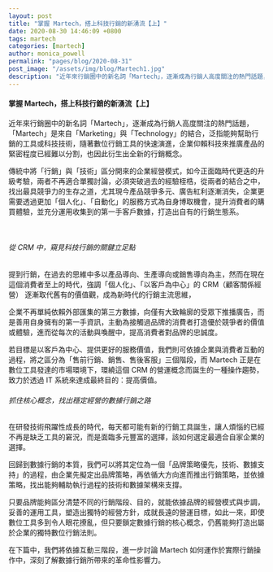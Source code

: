```yaml
---
layout: post
title: "掌握 Martech，搭上科技行銷的新湧流【上】"
date: 2020-08-30 14:46:09 +0800
tags: martech
categories: [martech]
author: monica_powell
permalink: "pages/blog/2020-08-31"
post_image: "/assets/img/blog/Martech1.jpg"
description: "近年來行銷圈中的新名詞「Martech」，逐漸成為行銷人高度關注的熱門話題，「Martech」是來自「Marketing」與「Technology」的結合，泛指能夠幫助行銷的工具或科技技術，隨著數位行銷工具的快速演進，企業仰賴科技來推廣產品的緊密程度已經難以分割，也因此衍生出全新的行銷概念。 ​"
---
```


<div class="post-content">
  <h4>掌握 Martech，搭上科技行銷的新湧流【上】</h4>
  <p>
  近年來行銷圈中的新名詞「Martech」，逐漸成為行銷人高度關注的熱門話題，「Martech」是來自「Marketing」與「Technology」的結合，泛指能夠幫助行銷的工具或科技技術，隨著數位行銷工具的快速演進，企業仰賴科技來推廣產品的緊密程度已經難以分割，也因此衍生出全新的行銷概念。 ​
  </p>
  <p>
  傳統中將「行銷」與「技術」區分開來的企業經營模式，如今正面臨時代更迭的升級考驗，兩者不再適合單獨討論，必須突破過去的經驗桎梏，從兩者的結合之中，找出最具競爭力的生存之道，尤其現今產品競爭多元、廣告紅利逐漸消失，企業更需要透過更加「個人化」、「自動化」的服務方式為自身博取機會，提升消費者的購買體驗，並充分運用收集到的第一手客戶數據，打造出自有的行銷生態系。​
  </p>​
  <h6>
  從 CRM 中，窺見科技行銷的關鍵立足點
  </h6>
  <p>
  提到行銷，在過去的思維中多以產品導向、生產導向或銷售導向為主，然而在現在這個消費者至上的時代，強調「個人化」、「以客戶為中心」的 CRM（顧客關係經營） 逐漸取代舊有的價值觀，成為新時代的行銷主流思維， 
  </p>
  <p>
  企業不再單純依賴外部匯集的第三方數據，向僅有大致輪廓的受眾下推播廣告，而是善用自身擁有的第一手資訊，主動為接觸過品牌的消費者打造優於競爭者的價值或體驗，進而從每次的活動與喚醒中，提高消費者對品牌的忠誠度。 
  </p>
  <p>
  若目標是以客戶為中心、提供更好的服務價值，我們則可依據企業與消費者互動的過程，將之區分為「售前行銷、銷售、售後客服」三個階段，而 Martech 正是在數位工具發達的市場環境下，環繞這個 CRM 的營運概念而誕生的一種操作趨勢，致力於透過 IT 系統來達成最終目的：提高價值。 
  </p>
  <h6>
  抓住核心概念，找出穩定經營的數據行銷之路 
  </h6>
  <p>
  在研發技術飛躍性成長的時代，每天都可能有新的行銷工具誕生，讓人煩惱的已經不再是缺乏工具的窘況，而是面臨多元豐富的選擇，該如何選定最適合自家企業的選擇。 
  </p>
  <p>
  回歸到數據行銷的本質，我們可以將其定位為一個「品牌策略優先，技術、數據支持」的過程，由企業先擬定出品牌策略，再依循大方向進而推出行銷策略，並依據策略，找出能夠輔助執行過程的技術和數據架構來支撐。 
  </p>
  <p>
  只要品牌能夠區分清楚不同的行銷階段、目的，就能依據品牌的經營模式與步調，妥善的運用工具，塑造出獨特的經營方針，成就長遠的營運目標，如此一來，即使數位工具多到令人眼花撩亂，但只要鎖定數據行銷的核心概念，仍舊能夠打造出屬於企業的獨特數位行銷法則。 
  </p>
  <p>
  在下篇中，我們將依據互動三階段，進一步討論 Martech 如何運作於實際行銷操作中，深刻了解數據行銷所帶來的革命性影響力。 
  </p>
</div>